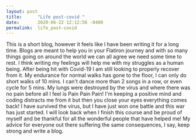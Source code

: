 ```yaml
---
layout: post
title:      "Life post-covid "
date:       2020-06-22 12:12:56 -0400
permalink:  life_post-covid
---
```



This is a short blog, however it feels like I have been writing it for a long time.
Blogs are meant to help you in your Flatiron journey and with so many things going on around the world we can all agree we need some time to rest. 
I think writing my feelings will help me with my struggles as a human being. 
After being hit with Covid-19 I am still looking to properly recover from it. 
My endurance for normal walks has gone to the floor, I can only do short walks of 10 mins. 
I can't dance more than 2 songs in a row, or even cycle for 5 mins. 
My lungs were destroyed by the virus and where there was no pain before all I feel is Pain Pain Pain! 
I'm keeping a positive mind and coding distracts me from it but then you close your eyes everything comes back! 
I have survived the virus, but I have just won one battle and this war has just started. 
I will look back when I finish this course and be proud of myself and be thankful for all the wonderful people that have helped me! 
My advice for everyone out there suffering the same consequences, I say, keep strong and write a blog.
